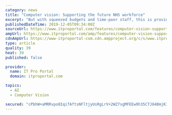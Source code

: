 ```yaml
---
category: news
title: "Computer vision: Supporting the future NHS workforce"
excerpt: "But with squeezed budgets and time-poor staff, this is proving difficult. Meanwhile, new technologies such as mobile computer vision and AR are helping to alleviate these problems, providing clinicians with the tools they need to improve systems and ..."
publishedDateTime: 2019-12-05T09:34:00Z
sourceUrl: https://www.itproportal.com/features/computer-vision-supporting-the-future-nhs-workforce/
ampUrl: https://www.itproportal.com/amp/features/computer-vision-supporting-the-future-nhs-workforce/
cdnAmpUrl: https://www-itproportal-com.cdn.ampproject.org/c/s/www.itproportal.com/amp/features/computer-vision-supporting-the-future-nhs-workforce/
type: article
quality: 39
heat: 39
published: false

provider:
  name: IT Pro Portal
  domain: itproportal.com

topics:
  - AI
  - Computer Vision

secured: "cPbhW+aMRRvpo8IqifAftsNFltjyUsRgLrV+2WZ7sgMFEEw9h35CTJ84BmjK35ndXuQX5TmDPodMlJHQg1EL+9UtjxBNZrszTSfucbV1YNruSf/p8korwsknUvcZYGztt2Bp41wn/0p0cS03ayv6CqsQdoYQze4S85Px+Hd1grWmX7oNOUAVbvc5jGs2rKJvSfdXu12E6YFCMQJBRcxnzLLOH8arDbb+trRLTwaBELfDNWfXPbTYQTgnH0+x4mrmRB+FNAs+6cyvXFXOGiJ0DQ==;y3BRA6vUdMDNTg8heZhKUw=="
---
```



